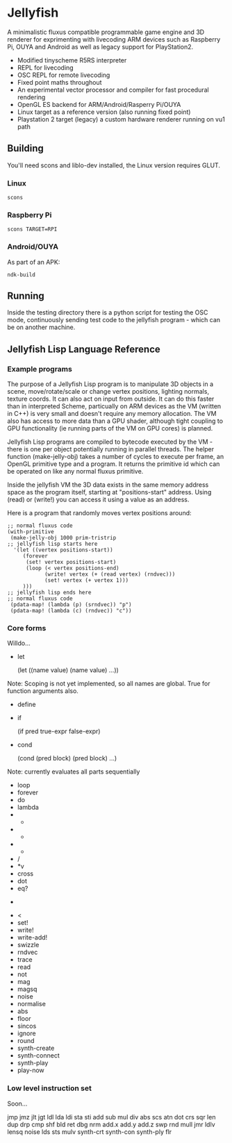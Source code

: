 Jellyfish
=========

A minimalistic fluxus compatible programmable game engine and 3D
renderer for exprimenting with livecoding ARM devices such as Raspberry
Pi, OUYA and Android as well as legacy support for PlayStation2.

* Modified tinyscheme R5RS interpreter
* REPL for livecoding
* OSC REPL for remote livecoding
* Fixed point maths throughout
* An experimental vector processor and compiler for fast procedural
  rendering
* OpenGL ES backend for ARM/Android/Rasperry Pi/OUYA
* Linux target as a reference version (also running fixed point)
* Playstation 2 target (legacy) a custom hardware renderer running on
  vu1 path

Building
--------

You'll need scons and liblo-dev installed, the Linux version requires
GLUT.

### Linux ###

    scons

### Raspberry Pi ###

    scons TARGET=RPI

### Android/OUYA ###

As part of an APK:

    ndk-build

Running
-------

Inside the testing directory there is a python script for testing the
OSC mode, continuously sending test code to the jellyfish program -
which can be on another machine.

Jellyfish Lisp Language Reference
---------------------------------

### Example programs ###

The purpose of a Jellyfish Lisp program is to manipulate 3D objects in a
scene, move/rotate/scale or change vertex positions, lighting normals,
texture coords. It can also act on input from outside. It can do this
faster than in interpreted Scheme, particually on ARM devices as the VM
(written in C++) is very small and doesn't require any memory
allocation. The VM also has access to more data than a GPU shader,
although tight coupling to GPU functionality (ie running parts of the VM
on GPU cores) is planned.

Jellyfish Lisp programs are compiled to bytecode executed by the VM -
there is one per object potentially running in parallel threads.  The
helper function (make-jelly-obj) takes a number of cycles to execute per
frame, an OpenGL primitive type and a program. It returns the primitive
id which can be operated on like any normal fluxus primitive.

Inside the jellyfish VM the 3D data exists in the same memory address
space as the program itself, starting at "positions-start"
address. Using (read) or (write!) you can access it using a value as an
address.

Here is a program that randomly moves vertex positions around:

    ;; normal fluxus code
    (with-primitive
     (make-jelly-obj 1000 prim-tristrip
    ;; jellyfish lisp starts here
      '(let ((vertex positions-start))
         (forever
          (set! vertex positions-start)
          (loop (< vertex positions-end)
                (write! vertex (+ (read vertex) (rndvec)))
                (set! vertex (+ vertex 1)))
         )))
    ;; jellyfish lisp ends here
    ;; normal fluxus code
     (pdata-map! (lambda (p) (srndvec)) "p")
     (pdata-map! (lambda (c) (rndvec)) "c"))


### Core forms ###

Willdo...

* let

    (let ((name value) (name value) ...))

Note: 
Scoping is not yet implemented, so all names are global.
True for function arguments also.

* define
* if

    (if pred true-expr false-expr)

* cond

    (cond (pred block) (pred block) ...)
    
Note: currently evaluates all parts sequentially

* loop
* forever
* do
* lambda
* +
* -
* *
* /
* *v
* cross
* dot
* eq?
* >
* <
* set!
* write!
* write-add!
* swizzle
* rndvec
* trace
* read
* not
* mag
* magsq
* noise
* normalise
* abs
* floor
* sincos
* ignore
* round
* synth-create
* synth-connect
* synth-play
* play-now

### Low level instruction set ###

Soon...

jmp jmz jlt jgt ldl lda ldi sta sti
add sub mul div abs scs atn dot crs
sqr len dup drp cmp shf bld ret dbg
nrm add.x add.y add.z swp rnd mull
jmr ldlv lensq noise lds sts mulv
synth-crt synth-con synth-ply flr
